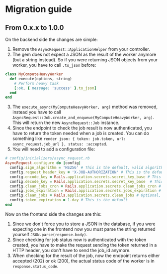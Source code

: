 # Migration guide

## From 0.x.x to 1.0.0

On the backend side the changes are simple:

1. Remove the `AsyncRequest::ApplicationHelper` from your controller.
2. The gem does not expect a JSON as the result of the worker anymore (but a string instead). So if you were returning JSON objects from your worker, you have to call `.to_json` before:
```ruby
class MyComputeHeavyWorker
  def execute(options, string)
    # Perform heavy task
    [:ok, { message: 'success' }.to_json]
  end
end
```
3. The `execute_async(MyComputeHeavyWorker, arg)` method was removed, instead you have to call `AsyncRequest::Job.create_and_enqueue(MyComputeHeavyWorker, arg)`. This will return the new `AsyncRequest::Job` instance.
4. Since the endpoint to check the job result is now authenticated, you have to return the token needed when a job is created. You can do something like `render json: { token: job.token, url: async_request.job_url }, status: :accepted`.
5. You will need to add a configuration file:
``` ruby
# config/initializers/async_request.rb
AsyncRequest.configure do |config|
  config.sign_algorithm = 'HS256' # This is the default, valid algorithms: HS256 and RS256
  config.request_header_key = 'X-JOB-AUTHORIZATION' # This is the default
  config.encode_key = Rails.application.secrets.secret_key_base # This is needed or you will get an error
  config.decode_key = Rails.application.secrets.secret_key_base  # This is needed or you will get an error
  config.clean_jobs_cron = Rails.application.secrets.clean_jobs_cron # Optional, default: every day
  config.jobs_expiration = Rails.application.secrets.jobs_expiration # Optional, default: 24 hours
  config.clean_jobs = Rails.application.secrets.clean_jobs # Optional, default: true
  config.token_expiration = 1.day # This is the default
end
```

Now on the frontend side the changes are this:

1. Since we don't force you to store a JSON in the database, if you were expecting one in the frontend now you must parse the string returned yourself `JSON.parse(response.body)`.
2. Since checking for job status now is authenticated with the token created, you have to make the request sending the token returned in a HTTP header, you don't have to send the job_id anymore.
3. When checking for the result of the job, now the endpoint returns either accepted (202) or ok (200), the actual status code of the worker is in `response.status_code`.
